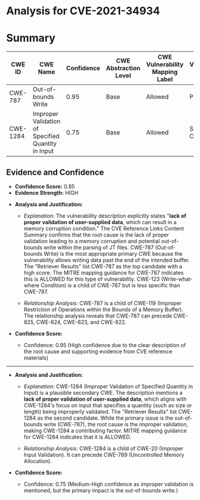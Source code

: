 # Analysis for CVE-2021-34934

# Summary
| CWE ID  | CWE Name  | Confidence | CWE Abstraction Level | CWE Vulnerability Mapping Label | CWE-Vulnerability Mapping Notes |
| ----------- | ----------- | ----------- | ----------- | ----------- | ----------- |
| CWE-787 | Out-of-bounds Write | 0.95 | Base | Allowed | Primary CWE |
| CWE-1284 | Improper Validation of Specified Quantity in Input | 0.75 | Base | Allowed | Secondary Candidate |

## Evidence and Confidence

*   **Confidence Score:** 0.85
*   **Evidence Strength:** HIGH

- **Analysis and Justification:**  
  - *Explanation:* The vulnerability description explicitly states "**lack of proper validation of user-supplied data**, which can result in a memory corruption condition." The CVE Reference Links Content Summary confirms that the root cause is the lack of proper validation leading to a memory corruption and potential out-of-bounds write within the parsing of JT files. CWE-787 (Out-of-bounds Write) is the most appropriate primary CWE because the vulnerability allows writing data past the end of the intended buffer. The "Retriever Results" list CWE-787 as the top candidate with a high score. The MITRE mapping guidance for CWE-787 indicates this is ALLOWED for this type of vulnerability. CWE-123 (Write-what-where Condition) is a child of CWE-787 but is less specific than CWE-787.

  - *Relationship Analysis:* CWE-787 is a child of CWE-119 (Improper Restriction of Operations within the Bounds of a Memory Buffer). The relationship analysis reveals that CWE-787 can precede CWE-825, CWE-824, CWE-823, and CWE-822.

- **Confidence Score:**  
  - Confidence: 0.95 (High confidence due to the clear description of the root cause and supporting evidence from CVE reference materials)

---

- **Analysis and Justification:**  
  - *Explanation:* CWE-1284 (Improper Validation of Specified Quantity in Input) is a plausible secondary CWE. The description mentions a **lack of proper validation of user-supplied data**, which aligns with CWE-1284's focus on input that specifies a quantity (such as size or length) being improperly validated. The "Retriever Results" list CWE-1284 as the second candidate. While the primary issue is the out-of-bounds write (CWE-787), the root cause is the improper validation, making CWE-1284 a contributing factor. MITRE mapping guidance for CWE-1284 indicates that it is ALLOWED.

  - *Relationship Analysis:* CWE-1284 is a child of CWE-20 (Improper Input Validation). It can precede CWE-789 (Uncontrolled Memory Allocation).

- **Confidence Score:**  
  - Confidence: 0.75 (Medium-High confidence as improper validation is mentioned, but the primary impact is the out-of-bounds write.)